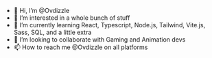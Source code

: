 - 👋 Hi, I’m @Ovdizzle
- 👀 I’m interested in a whole bunch of stuff
- 🌱 I’m currently learning React, Typescript, Node.js, Tailwind, Vite.js, Sass, SQL, and a little extra
- 💞️ I’m looking to collaborate with Gaming and Animation devs
- 📫 How to reach me @Ovdizzle on all platforms

<!---
Ovdizzle/Ovdizzle is a ✨ special ✨ repository because its `README.md` (this file) appears on your GitHub profile.
You can click the Preview link to take a look at your changes.
--->
